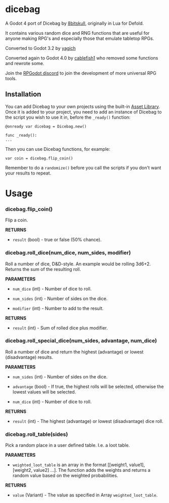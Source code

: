 # dicebag
A Godot 4 port of Dicebag by [8bitskull](https://github.com/8bitskull), originally in Lua for Defold.

It contains various random dice and RNG functions that are useful for anyone making RPG's and especially those that emulate tabletop RPGs.

Converted to Godot 3.2 by [yagich](https://github.com/yagich)

Converted again to Godot 4.0 by [cablefish1](https://github.com/cablefish1) who removed some functions and rewrote some.

Join the [RPGodot discord](https://discord.gg/2ZAdwyG6Sv) to join the development of more universal RPG tools.


## Installation
You can add Dicebag to your own projects using the built-in [Asset Library](https://docs.godotengine.org/en/latest/community/asset_library/using_assetlib.html#in-the-editor).
Once it is added to your project, you need to add an instance of Dicebag to the script you wish to use it in, before the `_ready()` function:
```
@onready var dicebag = Dicebag.new()

func _ready():
...
```
Then you can use Dicebag functions, for example:
```
var coin = dicebag.flip_coin()
```

Remember to do a `randomize()` before you call the scripts if you don't want your results to repeat.

#  Usage

  

###  dicebag.flip_coin()

Flip a coin.

  

**RETURNS**

* `result` (bool) - true or false (50% chance).

  

###  dicebag.roll_dice(num_dice, num_sides, modifier)

Roll a number of dice, D&D-style. An example would be rolling 3d6+2. Returns the sum of the resulting roll.

  

**PARAMETERS**

* `num_dice` (int) - Number of dice to roll.

* `num_sides` (int) - Number of sides on the dice.

* `modifier` (int) - Number to add to the result.

  

**RETURNS**

* `result` (int) - Sum of rolled dice plus modifier.

  

###  dicebag.roll_special_dice(num_sides, advantage, num_dice)

Roll a number of dice and return the highest (advantage) or lowest (disadvantage) results.

  

**PARAMETERS**

* `num_sides` (int) - Number of sides on the dice.

* `advantage` (bool) - If true, the highest rolls will be selected, otherwise the lowest values will be selected.

* `num_dice` (int) - Number of dice to roll.



  

**RETURNS**

* `result` (int) - The highest (advantage) or lowest (disadvantage) dice roll.



###  dicebag.roll_table(sides)

 Pick a random place in a user defined table. I.e. a loot table.
  

**PARAMETERS**


* `weighted_loot_table` is an array in the format [[weight1, value1], [weight2, value2] ...]. The function adds the weights and returns a random value based on the weighted probabilities.
  

**RETURNS**

* `value` (Variant) - The value as specified in Array `weighted_loot_table`.

